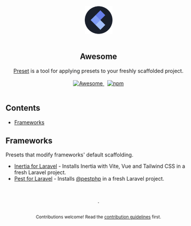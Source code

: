 <!--lint disable awesome-heading awesome-github double-link-->

<p align="center">
  <br />
  <img width="75" src="./assets/logo.svg" alt="Logo of Preset">
  <br />
  <br />
</p>

<h2 align="center">Awesome</h2>

<p align="center">
  <a href="https://preset.dev">Preset</a> is a tool for applying presets to your freshly scaffolded project.
  <br />
  <br />
  <a href="https://github.com/sindresorhus/awesome">
    <img src="https://cdn.rawgit.com/sindresorhus/awesome/d7305f38d29fed78fa85652e3a63e154dd8e8829/media/badge.svg" alt="Awesome">
  </a>
  <span>&nbsp;</span>
  <a href="https://preset.dev">
    <img alt="npm" src="https://img.shields.io/static/v1?label=documentation&message=read&color=0475b6">
  </a>
  <br />
  <br />
</p>

## Contents

- [Frameworks](#frameworks)

## Frameworks

Presets that modify frameworks' default scaffolding.

- [Inertia for Laravel](https://github.com/laravel-presets/inertia) - Installs Inertia with Vite, Vue and Tailwind CSS in a fresh Laravel project.
- [Pest for Laravel](https://github.com/laravel-presets/pest) - Installs [@pestphp](https://github.com/pestphp/) in a fresh Laravel project.

<p align="center">
  <br />
  <br />
  ·
  <br />
  <br />
  <sub>Contributions welcome! Read the <a href=".github/CONTRIBUTING.md">contribution guidelines</a> first.</sub>
</p>

